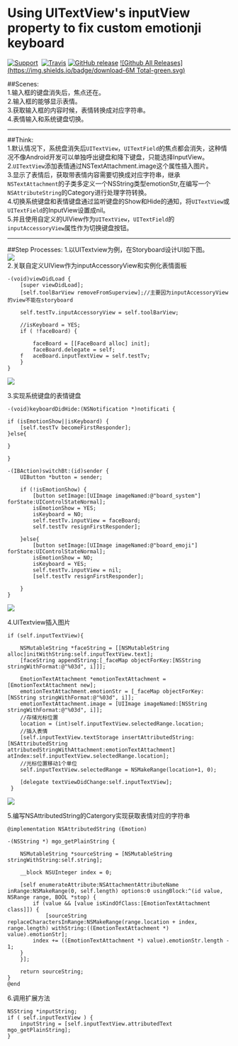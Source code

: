 # Using UITextView's inputView property to fix custom emotionji keyboard
[![Support](https://img.shields.io/badge/support-iOS%206%2B%20-blue.svg?style=flat)](https://www.apple.com/nl/ios/)&nbsp;
[![Travis](https://img.shields.io/travis/rust-lang/rust.svg)]()
[![GitHub release](https://img.shields.io/github/release/qubyte/rubidium.svg)]()
[![Github All Releases](https://img.shields.io/badge/download-6M Total-green.svg)](https://github.com/minggo620/iOSInputView/archive/master.zip)

##Scenes:  
1.输入框的键盘消失后，焦点还在。  
2.输入框的能够显示表情。  
3.获取输入框的内容时候，表情转换成对应字符串。  
4.表情输入和系统键盘切换。
***
##Think:  
1.默认情况下，系统盘消失后`UITextView`，`UITextField`的焦点都会消失，这种情况不像Android开发可以单独呼出键盘和降下键盘，只能选择InputView。  
2.`UITextView`添加表情通过NSTextAttachment.image这个属性插入图片。  
3.显示了表情后，获取带表情内容需要切换成对应字符串，继承`NSTextAttachment`的子类多定义一个NSString类型emotionStr,在编写一个`NSAttributeString`的Category进行处理字符转换。  
4.切换系统键盘和表情键盘通过监听键盘的Show和Hide的通知，将`UITextView`或`UITextField`的InputView设置成nil。  
5.并且使用自定义的UIView作为`UITextView`，`UITextField`的`inputAccessoryView`属性作为切换键盘按钮。
***
##Step Processes:
1.以UITextview为例，在Storyboard设计UI如下图。  
![](https://github.com/minggo620/iOSInputView/blob/master/picture/inputview1.jpg)  
2.关联自定义UIView作为inputAccessoryView和实例化表情面板    
	
	-(void)viewDidLoad {
    	[super viewDidLoad];
    	[self.toolBarView removeFromSuperview];//主要因为inputAccessoryView的view不能在storyboard  

    	self.testTv.inputAccessoryView = self.toolBarView;
    
    	//isKeyboard = YES;
    	if ( !faceBoard) {
        
        	faceBoard = [[FaceBoard alloc] init];
        	faceBoard.delegate = self;
        f	aceBoard.inputTextView = self.testTv;
    	}   
	} 
	
![](https://github.com/minggo620/iOSInputView/blob/master/picture/inputview2.jpg)
 
3.实现系统键盘的表情键盘 

	-(void)keyboardDidHide:(NSNotification *)notificati {
    
    if (isEmotionShow||isKeyboard) {
        [self.testTv becomeFirstResponder];
    }else{
        
    }

	}  

	-(IBAction)switchBt:(id)sender {
    	UIButton *button = sender;
    
    	if (!isEmotionShow) {
        	[button setImage:[UIImage imageNamed:@"board_system"] forState:UIControlStateNormal];
       		isEmotionShow = YES;
        	isKeyboard = NO;
        	self.testTv.inputView = faceBoard;
        	self.testTv resignFirstResponder];
        
    	}else{
        	[button setImage:[UIImage imageNamed:@"board_emoji"] forState:UIControlStateNormal];
        	isEmotionShow = NO;
        	isKeyboard = YES;
        	self.testTv.inputView = nil;
        	[self.testTv resignFirstResponder];
        
    	}
	}  
   
![](https://github.com/minggo620/iOSInputView/blob/master/picture/inputview3.jpg)  

4.UITextview插入图片   
   
	if (self.inputTextView){

        NSMutableString *faceString = [[NSMutableString alloc]initWithString:self.inputTextView.text];
        [faceString appendString:[_faceMap objectForKey:[NSString stringWithFormat:@"%03d", i]]];
    
        EmotionTextAttachment *emotionTextAttachment = [EmotionTextAttachment new];
        emotionTextAttachment.emotionStr = [_faceMap objectForKey:[NSString stringWithFormat:@"%03d", i]];
        emotionTextAttachment.image = [UIImage imageNamed:[NSString stringWithFormat:@"%03d", i]];
        //存储光标位置
        location = (int)self.inputTextView.selectedRange.location;
        //插入表情
        [self.inputTextView.textStorage insertAttributedString:[NSAttributedString attributedStringWithAttachment:emotionTextAttachment] atIndex:self.inputTextView.selectedRange.location];
        //光标位置移动1个单位
        self.inputTextView.selectedRange = NSMakeRange(location+1, 0);
        
        [delegate textViewDidChange:self.inputTextView];
	 }
  
![](https://github.com/minggo620/iOSInputView/blob/master/picture/inputview4.jpg)   
    
5.编写NSAttributedString的Catergory实现获取表情对应的字符串  
  
    @implementation NSAttributedString (Emotion)  

    -(NSString *) mgo_getPlainString {
    
    	NSMutableString *sourceString = [NSMutableString stringWithString:self.string];
    
    	__block NSUInteger index = 0;
    
    	[self enumerateAttribute:NSAttachmentAttributeName inRange:NSMakeRange(0, self.length) options:0 usingBlock:^(id value, NSRange range, BOOL *stop) {
       		if (value && [value isKindOfClass:[EmotionTextAttachment class]]) {
           		[sourceString replaceCharactersInRange:NSMakeRange(range.location + index, range.length) withString:((EmotionTextAttachment *) value).emotionStr];
            index += ((EmotionTextAttachment *) value).emotionStr.length - 1;
        }
    	}];
    
    	return sourceString;
    }
	@end

6.调用扩展方法   
   
    NSString *inputString;
    if ( self.inputTextView ) { 
    	inputString = [self.inputTextView.attributedText mgo_getPlainString]; 
    }

